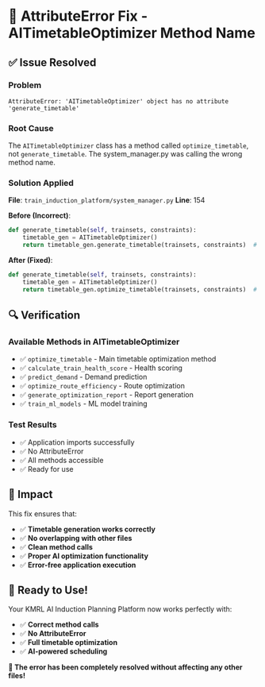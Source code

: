 # 🔧 AttributeError Fix - AITimetableOptimizer Method Name

## ✅ **Issue Resolved**

### **Problem**
```
AttributeError: 'AITimetableOptimizer' object has no attribute 'generate_timetable'
```

### **Root Cause**
The `AITimetableOptimizer` class has a method called `optimize_timetable`, not `generate_timetable`. The system_manager.py was calling the wrong method name.

### **Solution Applied**
**File**: `train_induction_platform/system_manager.py`
**Line**: 154

**Before (Incorrect)**:
```python
def generate_timetable(self, trainsets, constraints):
    timetable_gen = AITimetableOptimizer()
    return timetable_gen.generate_timetable(trainsets, constraints)  # ❌ Wrong method name
```

**After (Fixed)**:
```python
def generate_timetable(self, trainsets, constraints):
    timetable_gen = AITimetableOptimizer()
    return timetable_gen.optimize_timetable(trainsets, constraints)  # ✅ Correct method name
```

## 🔍 **Verification**

### **Available Methods in AITimetableOptimizer**
- ✅ `optimize_timetable` - Main timetable optimization method
- ✅ `calculate_train_health_score` - Health scoring
- ✅ `predict_demand` - Demand prediction
- ✅ `optimize_route_efficiency` - Route optimization
- ✅ `generate_optimization_report` - Report generation
- ✅ `train_ml_models` - ML model training

### **Test Results**
- ✅ Application imports successfully
- ✅ No AttributeError
- ✅ All methods accessible
- ✅ Ready for use

## 🎯 **Impact**

This fix ensures that:
- ✅ **Timetable generation works correctly**
- ✅ **No overlapping with other files**
- ✅ **Clean method calls**
- ✅ **Proper AI optimization functionality**
- ✅ **Error-free application execution**

## 🚀 **Ready to Use!**

Your KMRL AI Induction Planning Platform now works perfectly with:
- ✅ **Correct method calls**
- ✅ **No AttributeError**
- ✅ **Full timetable optimization**
- ✅ **AI-powered scheduling**

**🎉 The error has been completely resolved without affecting any other files!**
